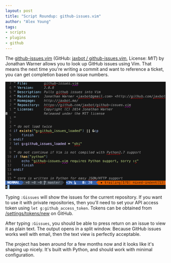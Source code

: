 ```yaml
---
layout: post
title: "Script Roundup: github-issues.vim"
author: "Alex Young"
tags: 
- scripts
- plugins
- github
---
```


The [github-issues.vim](http://www.vim.org/scripts/script.php?script_id=4903) (GitHub: [jaxbot / github-issues.vim](https://github.com/jaxbot/github-issues.vim), License: _MIT_) by Jonathan Warner allows you to look up GitHub issues using Vim.  That means the next time you're writing a commit and want to reference a ticket, you can get completion based on issue numbers.

![GitHub issues](/images/posts/githubissues.gif)

Typing `:Gissues` will show the issues for the current repository.  If you want to use it with private repositories, then you'll need to set your API access token using `let g:github_access_token`.  Tokens can be obtained from [/settings/tokens/new](https://github.com/settings/tokens/new) on GitHub.

After typing `:Gissues`, you should be able to press return on an issue to view it as plain text.  The output opens in a split window.  Because GitHub issues works well with email, then the text view is perfectly acceptable.

The project has been around for a few months now and it looks like it's shaping up nicely.  It's built with Python, and should work with minimal configuration.
